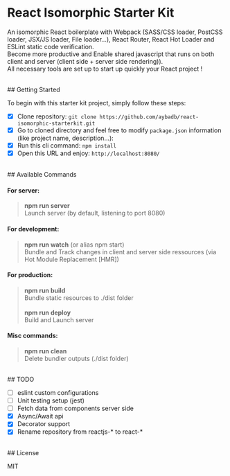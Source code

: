 # React Isomorphic Starter Kit

An isomorphic React boilerplate with Webpack (SASS/CSS loader, PostCSS loader, JSX/JS loader, File loader...), React Router, React Hot Loader and ESLint static code verification. <br/>Become more productive and Enable shared javascript that runs on both client and server (client side + server side rendering)). <br/> All necessary tools are set up to start up quickly your React project !

<br/>
## Getting Started

To begin with this starter kit project, simply follow these steps:

- [x] Clone repository: `git clone https://github.com/aybadb/react-isomorphic-starterkit.git`
- [x] Go to cloned directory and feel free to modify `package.json` information (like project name, description...):
- [x] Run this cli command: `npm install`
- [x] Open this URL and enjoy: `http://localhost:8080/`

<br/>
## Available Commands

#### For server:

> **npm run server** <br/>Launch server (by default, listening to port 8080) <br/>

#### For development:

> **npm run watch** (or alias npm start) <br/>Bundle and Track changes in client and server side ressources (via Hot Module Replacement [HMR]) <br/>

#### For production:

> **npm run build** <br/>Bundle static resources to ./dist folder <br/><br/>
> **npm run deploy** <br/>Build and Launch server <br/>

#### Misc commands:

> **npm run clean** <br/>Delete bundler outputs (./dist folder) <br/>

<br/>
## TODO

- [ ] eslint custom configurations
- [ ] Unit testing setup (jest)
- [ ] Fetch data from components server side
- [x] Async/Await api 
- [x] Decorator support
- [x] Rename repository from reactjs-* to react-*

<br/>
## License

MIT
